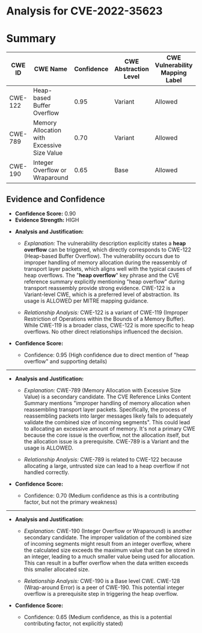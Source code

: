 # Analysis for CVE-2022-35623

# Summary
| CWE ID | CWE Name | Confidence | CWE Abstraction Level | CWE Vulnerability Mapping Label | CWE-Vulnerability Mapping Notes |
|---|---|---|---|---|---|
| CWE-122 | Heap-based Buffer Overflow | 0.95 | Variant | Allowed | Primary CWE |
| CWE-789 | Memory Allocation with Excessive Size Value | 0.70 | Variant | Allowed | Secondary Candidate |
| CWE-190 | Integer Overflow or Wraparound | 0.65 | Base | Allowed | Secondary Candidate |

## Evidence and Confidence

*   **Confidence Score:** 0.90
*   **Evidence Strength:** HIGH

- **Analysis and Justification:**  
  - *Explanation:* The vulnerability description explicitly states a **heap overflow** can be triggered, which directly corresponds to CWE-122 (Heap-based Buffer Overflow). The vulnerability occurs due to improper handling of memory allocation during the reassembly of transport layer packets, which aligns well with the typical causes of heap overflows. The "**heap overflow**" key phrase and the CVE reference summary explicitly mentioning "heap overflow" during transport reassembly provide strong evidence. CWE-122 is a Variant-level CWE, which is a preferred level of abstraction. Its usage is ALLOWED per MITRE mapping guidance.

  - *Relationship Analysis:* CWE-122 is a variant of CWE-119 (Improper Restriction of Operations within the Bounds of a Memory Buffer). While CWE-119 is a broader class, CWE-122 is more specific to heap overflows. No other direct relationships influenced the decision.

- **Confidence Score:**  
  - Confidence: 0.95 (High confidence due to direct mention of "heap overflow" and supporting details)

---

- **Analysis and Justification:**
  - *Explanation:* CWE-789 (Memory Allocation with Excessive Size Value) is a secondary candidate. The CVE Reference Links Content Summary mentions "improper handling of memory allocation when reassembling transport layer packets. Specifically, the process of reassembling packets into larger messages likely fails to adequately validate the combined size of incoming segments". This could lead to allocating an excessive amount of memory. It's not a primary CWE because the core issue is the overflow, not the allocation itself, but the allocation issue is a prerequisite. CWE-789 is a Variant and the usage is ALLOWED.

  - *Relationship Analysis:* CWE-789 is related to CWE-122 because allocating a large, untrusted size can lead to a heap overflow if not handled correctly.

- **Confidence Score:**
  - Confidence: 0.70 (Medium confidence as this is a contributing factor, but not the primary weakness)

---

- **Analysis and Justification:**
  - *Explanation:* CWE-190 (Integer Overflow or Wraparound) is another secondary candidate. The improper validation of the combined size of incoming segments might result from an integer overflow, where the calculated size exceeds the maximum value that can be stored in an integer, leading to a much smaller value being used for allocation. This can result in a buffer overflow when the data written exceeds this smaller allocated size.

  - *Relationship Analysis:* CWE-190 is a Base level CWE. CWE-128 (Wrap-around Error) is a peer of CWE-190. This potential integer overflow is a prerequisite step in triggering the heap overflow.

- **Confidence Score:**
  - Confidence: 0.65 (Medium confidence, as this is a potential contributing factor, not explicitly stated)
